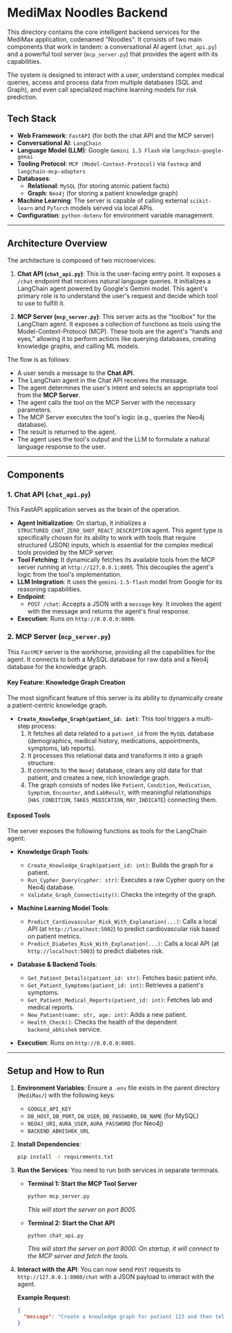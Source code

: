 # MediMax Noodles Backend

This directory contains the core intelligent backend services for the MediMax application, codenamed "Noodles". It consists of two main components that work in tandem: a conversational AI agent (`chat_api.py`) and a powerful tool server (`mcp_server.py`) that provides the agent with its capabilities.

The system is designed to interact with a user, understand complex medical queries, access and process data from multiple databases (SQL and Graph), and even call specialized machine learning models for risk prediction.

## Tech Stack

- **Web Framework**: `FastAPI` (for both the chat API and the MCP server)
- **Conversational AI**: `LangChain`
- **Language Model (LLM)**: Google `Gemini 1.5 Flash` via `langchain-google-genai`
- **Tooling Protocol**: `MCP (Model-Context-Protocol)` via `fastmcp` and `langchain-mcp-adapters`
- **Databases**:
  - **Relational**: `MySQL` (for storing atomic patient facts)
  - **Graph**: `Neo4j` (for storing a patient knowledge graph)
- **Machine Learning**: The server is capable of calling external `scikit-learn` and `PyTorch` models served via local APIs.
- **Configuration**: `python-dotenv` for environment variable management.

---

## Architecture Overview

The architecture is composed of two microservices:

1.  **Chat API (`chat_api.py`)**: This is the user-facing entry point. It exposes a `/chat` endpoint that receives natural language queries. It initializes a LangChain agent powered by Google's Gemini model. This agent's primary role is to understand the user's request and decide which tool to use to fulfill it.

2.  **MCP Server (`mcp_server.py`)**: This server acts as the "toolbox" for the LangChain agent. It exposes a collection of functions as tools using the Model-Context-Protocol (MCP). These tools are the agent's "hands and eyes," allowing it to perform actions like querying databases, creating knowledge graphs, and calling ML models.

The flow is as follows:
- A user sends a message to the **Chat API**.
- The LangChain agent in the Chat API receives the message.
- The agent determines the user's intent and selects an appropriate tool from the **MCP Server**.
- The agent calls the tool on the MCP Server with the necessary parameters.
- The MCP Server executes the tool's logic (e.g., queries the Neo4j database).
- The result is returned to the agent.
- The agent uses the tool's output and the LLM to formulate a natural language response to the user.

---

## Components

### 1. Chat API (`chat_api.py`)

This FastAPI application serves as the brain of the operation.

- **Agent Initialization**: On startup, it initializes a `STRUCTURED_CHAT_ZERO_SHOT_REACT_DESCRIPTION` agent. This agent type is specifically chosen for its ability to work with tools that require structured (JSON) inputs, which is essential for the complex medical tools provided by the MCP server.
- **Tool Fetching**: It dynamically fetches its available tools from the MCP server running at `http://127.0.0.1:8005`. This decouples the agent's logic from the tool's implementation.
- **LLM Integration**: It uses the `gemini-1.5-flash` model from Google for its reasoning capabilities.
- **Endpoint**:
  - `POST /chat`: Accepts a JSON with a `message` key. It invokes the agent with the message and returns the agent's final response.
- **Execution**: Runs on `http://0.0.0.0:8000`.

### 2. MCP Server (`mcp_server.py`)

This `FastMCP` server is the workhorse, providing all the capabilities for the agent. It connects to both a MySQL database for raw data and a Neo4j database for the knowledge graph.

#### Key Feature: Knowledge Graph Creation

The most significant feature of this server is its ability to dynamically create a patient-centric knowledge graph.

- **`Create_Knowledge_Graph(patient_id: int)`**: This tool triggers a multi-step process:
  1.  It fetches all data related to a `patient_id` from the `MySQL` database (demographics, medical history, medications, appointments, symptoms, lab reports).
  2.  It processes this relational data and transforms it into a graph structure.
  3.  It connects to the `Neo4j` database, clears any old data for that patient, and creates a new, rich knowledge graph.
  4.  The graph consists of nodes like `Patient`, `Condition`, `Medication`, `Symptom`, `Encounter`, and `LabResult`, with meaningful relationships (`HAS_CONDITION`, `TAKES_MEDICATION`, `MAY_INDICATE`) connecting them.

#### Exposed Tools

The server exposes the following functions as tools for the LangChain agent:

- **Knowledge Graph Tools**:
  - `Create_Knowledge_Graph(patient_id: int)`: Builds the graph for a patient.
  - `Run_Cypher_Query(cypher: str)`: Executes a raw Cypher query on the Neo4j database.
  - `Validate_Graph_Connectivity()`: Checks the integrity of the graph.

- **Machine Learning Model Tools**:
  - `Predict_Cardiovascular_Risk_With_Explanation(...)`: Calls a local API (at `http://localhost:5002`) to predict cardiovascular risk based on patient metrics.
  - `Predict_Diabetes_Risk_With_Explanation(...)`: Calls a local API (at `http://localhost:5003`) to predict diabetes risk.

- **Database & Backend Tools**:
  - `Get_Patient_Details(patient_id: str)`: Fetches basic patient info.
  - `Get_Patient_Symptoms(patient_id: int)`: Retrieves a patient's symptoms.
  - `Get_Patient_Medical_Reports(patient_id: int)`: Fetches lab and medical reports.
  - `New_Patient(name: str, age: int)`: Adds a new patient.
  - `Health_Check()`: Checks the health of the dependent `backend_abhishek` service.

- **Execution**: Runs on `http://0.0.0.0:8005`.

---

## Setup and How to Run

1.  **Environment Variables**: Ensure a `.env` file exists in the parent directory (`MediMax/`) with the following keys:
    - `GOOGLE_API_KEY`
    - `DB_HOST`, `DB_PORT`, `DB_USER`, `DB_PASSWORD`, `DB_NAME` (for MySQL)
    - `NEO4J_URI`, `AURA_USER`, `AURA_PASSWORD` (for Neo4j)
    - `BACKEND_ABHISHEK_URL`

2.  **Install Dependencies**:
    ```bash
    pip install -r requirements.txt
    ```

3.  **Run the Services**: You need to run both services in separate terminals.

    - **Terminal 1: Start the MCP Tool Server**
      ```bash
      python mcp_server.py
      ```
      *This will start the server on port 8005.*

    - **Terminal 2: Start the Chat API**
      ```bash
      python chat_api.py
      ```
      *This will start the server on port 8000. On startup, it will connect to the MCP server and fetch the tools.*

4.  **Interact with the API**: You can now send `POST` requests to `http://127.0.0.1:8000/chat` with a JSON payload to interact with the agent.

    **Example Request:**
    ```json
    {
      "message": "Create a knowledge graph for patient 123 and then tell me what medications they are on."
    }
    ```